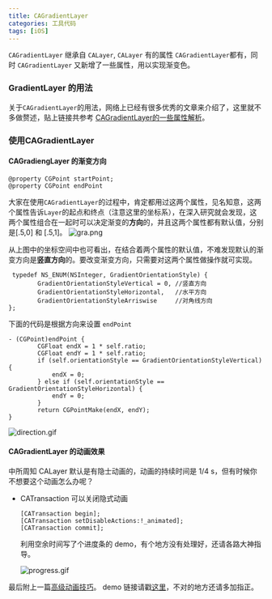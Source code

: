 ```yaml
---
title: CAGradientLayer
categories: 工具代码
tags: [iOS]
---
```


`CAGradientLayer` 继承自 `CALayer`, `CALayer` 有的属性 `CAGradientLayer`都有，同时 `CAGradientLayer` 又新增了一些属性，用以实现渐变色。

<!--more-->

### GradientLayer 的用法
 关于`CAGradientLayer`的用法，网络上已经有很多优秀的文章来介绍了，这里就不多做赘述，贴上链接共参考  [CAGradientLayer的一些属性解析](http://www.tuicool.com/articles/RZBFBn)。

### 使用CAGradientLayer
#### CAGradiengLayer 的渐变方向

```
@property CGPoint startPoint;
@property CGPoint endPoint
```

大家在使用`CAGradientLayer`的过程中，肯定都用过这两个属性，见名知意，这两个属性告诉`Layer`的起点和终点（注意这里的坐标系），在深入研究就会发现，这两个属性组合在一起时可以决定渐变的**方向**的，并且这两个属性都有默认值，分别是[.5,0] 和 [.5,1]。
![gra.png](https://s2.loli.net/2021/12/24/LX9dKwzVJxsQMeo.png)

从上图中的坐标空间中也可看出，在结合着两个属性的默认值，不难发现默认的渐变方向是**竖直方向**的。要改变渐变方向，只需要对这两个属性做操作就可实现。

```objc
 typedef NS_ENUM(NSInteger, GradientOrientationStyle) {
        GradientOrientationStyleVertical = 0, //竖直方向
        GradientOrientationStyleHorizontal,   //水平方向
        GradientOrientationStyleArriswise     //对角线方向
};
```
   
下面的代码是根据方向来设置 `endPoint`
     
```objc
- (CGPoint)endPoint {
        CGFloat endX = 1 * self.ratio;
        CGFloat endY = 1 * self.ratio;
        if (self.orientationStyle == GradientOrientationStyleVertical) {
            endX = 0;
        } else if (self.orientationStyle == GradientOrientationStyleHorizontal) {
            endY = 0;
        }
        return CGPointMake(endX, endY);
}
```

![direction.gif](https://s2.loli.net/2021/12/24/XVlAs64NBIeyj8J.gif)

#### CAGradientLayer 的动画效果
中所周知 CALayer 默认是有隐士动画的，动画的持续时间是 1/4 s，但有时候你不想要这个动画怎么办呢？

 * CATransaction 可以关闭隐式动画

	```objc
	[CATransaction begin];
	[CATransaction setDisableActions:!_animated];
	[CATransaction commit];
	```

	利用空余时间写了个进度条的 demo，有个地方没有处理好，还请各路大神指导。

	![progress.gif](https://s2.loli.net/2021/12/24/zCAQ8OmVWcdnpkX.gif)

最后附上一篇[高级动画技巧](https://zsisme.gitbooks.io/ios-/content/chapter6/cagradientLayer.html)。
demo 链接请戳[这里](https://github.com/redye/Demo/tree/master/GradientDemo)，不对的地方还请多加指正。